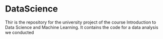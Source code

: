 # DataScience

Thir is the repository for the university project of the course Introduction to Data Science and Machine Learning. 
It contains the code for a data analysis we conducted
